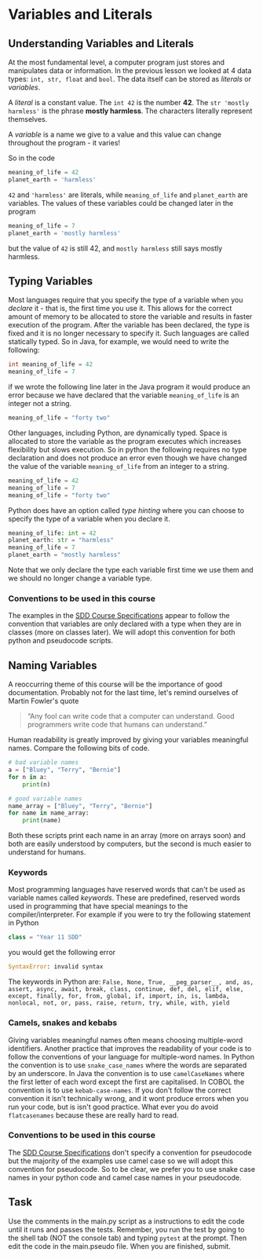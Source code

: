# Variables and Literals

## Understanding Variables and Literals
At the most fundamental level, a computer program just stores and manipulates data or information. In the previous lesson we looked at 4 data types: `int, str, float` and `bool`. The data itself can be stored as *literals* or *variables*.

A *literal* is a constant value. The `int 42` is the number **42**. The `str 'mostly harmless'` is the phrase **mostly harmless**. The characters literally represent themselves.

A *variable* is a name we give to a value and this value can change throughout the program - it varies!

So in the code
```python
meaning_of_life = 42
planet_earth = 'harmless'
```

`42` and `'harmless'` are literals, while `meaning_of_life` and `planet_earth` are variables. The values of these variables could be changed later in the program

```python
meaning_of_life = 7
planet_earth = 'mostly harmless'
```

but the value of `42` is still 42, and `mostly harmless` still says mostly harmless.

## Typing Variables
Most languages require that you specify the type of a variable when you *declare* it - that is, the first time you use it. This allows for the correct amount of memory to be allocated to store the variable and results in faster execution of the program. After the variable has been declared, the type is fixed and it is no longer necessary to specify it. Such languages are called statically typed. So in Java, for example, we would need to write the following:

```java
int meaning_of_life = 42
meaning_of_life = 7
```
if we wrote the following line later in the Java program it would produce an error because we have declared that the variable `meaning_of_life` is an integer not a string.

```java
meaning_of_life = "forty two"
```
Other languages, including Python, are dynamically typed. Space is allocated to store the variable as the program executes which increases flexibility but slows execution. So in python the following requires no type declaration and does not produce an error even though we have changed the value of the variable `meaning_of_life` from an integer to a string.

```python
meaning_of_life = 42
meaning_of_life = 7
meaning_of_life = "forty two"
```

Python does have an option called *type hinting* where you can choose to specify the type of a variable when you declare it.

```python
meaning_of_life: int = 42
planet_earth: str = "harmless"
meaning_of_life = 7
planet_earth = "mostly harmless"
```
Note that we only declare the type each variable first time we use them and we should no longer change a variable type.

### Conventions to be used in this course
The examples in the [SDD Course Specifications](https://educationstandards.nsw.edu.au/wps/wcm/connect/44325629-51c6-4330-8bf8-662d5cfbe5fb/software-design-development-course-specs.pdf?MOD=AJPERES&CVID=) appear to follow the convention that variables are only declared with a type when they are in classes (more on classes later). We will adopt this convention for both python and pseudocode scripts.

## Naming Variables
A reoccurring theme of this course will be the importance of good documentation. Probably not for the last time, let's remind ourselves of Martin Fowler's quote
> “Any fool can write code that a computer can understand. Good programmers write code that humans can understand.”

Human readability is greatly improved by giving your variables meaningful names. Compare the following bits of code.
```python
# bad variable names
a = ["Bluey", "Terry", "Bernie"]
for n in a:
    print(n)

# good variable names
name_array = ["Bluey", "Terry", "Bernie"]
for name in name_array:
    print(name)
```
Both these scripts print each name in an array (more on arrays soon) and both are easily understood by computers, but the second is much easier to understand for humans.

### Keywords
Most programming languages have reserved words that can't be used as variable names called *keywords*. These are predefined, reserved words used in programming that have special meanings to the compiler/interpreter. For example if you were to try the following statement in Python
```python
class = "Year 11 SDD"
```
you would get the following error
```python
SyntaxError: invalid syntax
```

The keywords in Python are: `False, None, True, __peg_parser__, and, as, assert, async, await, break, class, continue, def, del, elif, else, except, finally, for, from, global, if, import, in, is, lambda, nonlocal, not, or, pass, raise, return, try, while, with, yield`

### Camels, snakes and kebabs
Giving variables meaningful names often means choosing multiple-word identifiers. Another practice that improves the readability of your code is to follow the conventions of your language for multiple-word names. In Python the convention is to use `snake_case_names` where the words are separated by an underscore. In Java the convention is to use `camelCaseNames` where the first letter of each word except the first are capitalised. In COBOL the convention is to use `kebab-case-names`. If you don't follow the correct convention it isn't technically wrong, and it wont produce errors when you run your code, but is isn't good practice. What ever you do avoid `flatcasenames` because these are really hard to read.

### Conventions to be used in this course
The [SDD Course Specifications](https://educationstandards.nsw.edu.au/wps/wcm/connect/44325629-51c6-4330-8bf8-662d5cfbe5fb/software-design-development-course-specs.pdf?MOD=AJPERES&CVID=) don't specify a convention for pseudocode but the majority of the examples use camel case so we will adopt this convention for pseudocode. So to be clear, we prefer you to use snake case names in your python code and camel case names in your pseudocode.

## Task

Use the comments in the main.py script as a instructions to edit the code until it runs and passes the tests. Remember, you run the test by going to the shell tab (NOT the console tab) and typing `pytest` at the prompt. Then edit the code in the main.pseudo file. When you are finished, submit.
